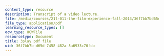 ```yaml
---
content_type: resource
description: Transcript of a video lecture.
file: /media/courses/21l-011-the-film-experience-fall-2013/36f7bb7bd65d7458482a5a6933c76fcb_6B8FySbsUsM.pdf
file_type: application/pdf
learning_resource_types: []
ocw_type: OCWFile
resourcetype: Document
title: 3play pdf file
uid: 36f7bb7b-d65d-7458-482a-5a6933c76fcb
---
```

